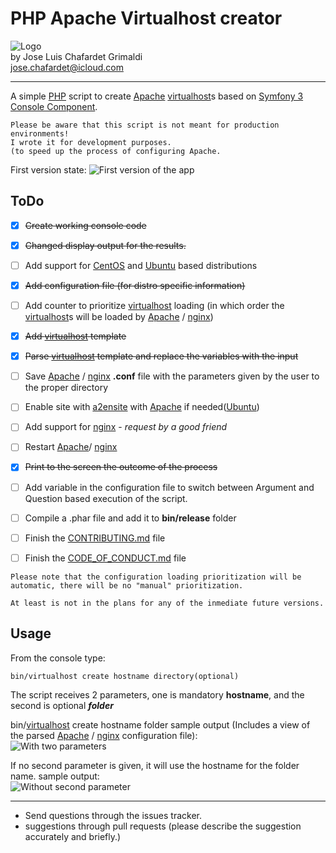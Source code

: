 # PHP Apache Virtualhost creator

![Logo](http://i.imgur.com/dzfZcU7.png?1)  
by Jose Luis Chafardet Grimaldi  
jose.chafardet@icloud.com
***
A simple [PHP](http://php.net/) script to create [Apache](http://httpd.apache.org/) [virtualhost](http://httpd.apache.org/docs/2.4/mod/core.html#virtualhost)s based on [Symfony 3](http://symfony.com/) [Console Component](http://symfony.com/doc/current/components/console.html).

```
Please be aware that this script is not meant for production environments! 
I wrote it for development purposes.
(to speed up the process of configuring Apache.
```
First version state:
![First version of the app](http://i.imgur.com/kl64TxB.png)

## ToDo
- [x] ~~Create working console code~~
- [x] ~~Changed display output for the results.~~

- [ ] Add support for [CentOS](https://www.centos.org/) and [Ubuntu](https://www.ubuntu.com/) based distributions
- [x] ~~Add configuration file (for distro specific information)~~
- [ ] Add counter to prioritize [virtualhost](http://httpd.apache.org/docs/2.4/mod/core.html#virtualhost) loading (in which order the [virtualhost](http://httpd.apache.org/docs/2.4/mod/core.html#virtualhost)s will be loaded by [Apache](http://httpd.apache.org/) / [nginx](https://nginx.org/en/))
- [x] ~~Add [virtualhost](http://httpd.apache.org/docs/2.4/mod/core.html#virtualhost) template~~
- [x] ~~Parse [virtualhost](http://httpd.apache.org/docs/2.4/mod/core.html#virtualhost) template and replace the variables with the input~~
- [ ] Save [Apache](http://httpd.apache.org/) / [nginx](https://nginx.org/en/) **.conf** file with the parameters given by the user to the proper directory
- [ ] Enable site with [a2ensite](http://manpages.ubuntu.com/manpages/trusty/man8/a2ensite.8.html) with [Apache](http://httpd.apache.org/) if needed([Ubuntu](https://www.ubuntu.com/))
- [ ] Add support for [nginx](https://nginx.org/en/) - _request by a good friend_
- [ ] Restart [Apache](http://httpd.apache.org/)/ [nginx](https://nginx.org/en/)
- [x] ~~Print to the screen the outcome of the process~~
- [ ] Add variable in the configuration file to switch between Argument and Question based execution of the script.
- [ ] Compile a .phar file and add it to **bin/release** folder
- [ ] Finish the [CONTRIBUTING.md](CONTRIBUTING.md) file
- [ ] Finish the [CODE_OF_CONDUCT.md](CODE_OF_CONDUCT.md) file

```
Please note that the configuration loading prioritization will be
automatic, there will be no "manual" prioritization.
  
At least is not in the plans for any of the inmediate future versions.
```

## Usage

From the console type:
```
bin/virtualhost create hostname directory(optional)
```
The script receives 2 parameters, one is mandatory **hostname**, and the second is optional _**folder**_

bin/[virtualhost](http://httpd.apache.org/docs/2.4/mod/core.html#virtualhost) create hostname folder
sample output (Includes a view of the parsed [Apache](http://httpd.apache.org/) / [nginx](https://nginx.org/en/) configuration file):  
![With two parameters](http://i.imgur.com/xhCNKUW.png)

If no second parameter is given, it will use the hostname for the folder name.
sample output:  
![Without second parameter](http://i.imgur.com/joJhBua.png)

***

* Send questions through the issues tracker.
* suggestions through pull requests (please describe the suggestion accurately and briefly.)


